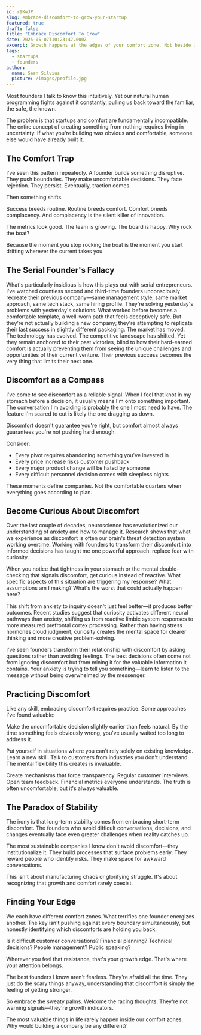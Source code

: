 ```yaml
---
id: r9KwJP
slug: embrace-discomfort-to-grow-your-startup
featured: true
draft: false
title: "Embrace Discomfort To Grow"
date: 2025-05-07T10:23:47.000Z
excerpt: Growth happens at the edges of your comfort zone. Not beside it. Not near it. Right at the ragged edge where your palms sweat and your mind races with doubt.
tags:
  - startups
  - founders
author:
  name: Sean Silvius
  picture: /images/profile.jpg
---
```

Most founders I talk to know this intuitively. Yet our natural human programming fights against it constantly, pulling us back toward the familiar, the safe, the known.

The problem is that startups and comfort are fundamentally incompatible. The entire concept of creating something from nothing requires living in uncertainty. If what you're building was obvious and comfortable, someone else would have already built it.

## The Comfort Trap

I've seen this pattern repeatedly. A founder builds something disruptive. They push boundaries. They make uncomfortable decisions. They face rejection. They persist. Eventually, traction comes.

Then something shifts.

Success breeds routine. Routine breeds comfort. Comfort breeds complacency. And complacency is the silent killer of innovation.

The metrics look good. The team is growing. The board is happy. Why rock the boat?

Because the moment you stop rocking the boat is the moment you start drifting wherever the current takes you.

## The Serial Founder's Fallacy

What's particularly insidious is how this plays out with serial entrepreneurs. I've watched countless second and third-time founders unconsciously recreate their previous company—same management style, same market approach, same tech stack, same hiring profile. They're solving yesterday's problems with yesterday's solutions. What worked before becomes a comfortable template, a well-worn path that feels deceptively safe. But they're not actually building a new company; they're attempting to replicate their last success in slightly different packaging. The market has moved. The technology has evolved. The competitive landscape has shifted. Yet they remain anchored to their past victories, blind to how their hard-earned comfort is actually preventing them from seeing the unique challenges and opportunities of their current venture. Their previous success becomes the very thing that limits their next one.

## Discomfort as a Compass

I've come to see discomfort as a reliable signal. When I feel that knot in my stomach before a decision, it usually means I'm onto something important. The conversation I'm avoiding is probably the one I most need to have. The feature I'm scared to cut is likely the one dragging us down.

Discomfort doesn't guarantee you're right, but comfort almost always guarantees you're not pushing hard enough.

Consider:
- Every pivot requires abandoning something you've invested in
- Every price increase risks customer pushback
- Every major product change will be hated by someone
- Every difficult personnel decision comes with sleepless nights

These moments define companies. Not the comfortable quarters when everything goes according to plan.

## Become Curious About Discomfort

Over the last couple of decades, neuroscience has revolutionized our understanding of anxiety and how to manage it. Research shows that what we experience as discomfort is often our brain's threat detection system working overtime. Working with founders to transform their discomfort into informed decisions has taught me one powerful approach: replace fear with curiosity.

When you notice that tightness in your stomach or the mental double-checking that signals discomfort, get curious instead of reactive. What specific aspects of this situation are triggering my response? What assumptions am I making? What's the worst that could actually happen here?

This shift from anxiety to inquiry doesn't just feel better—it produces better outcomes. Recent studies suggest that curiosity activates different neural pathways than anxiety, shifting us from reactive limbic system responses to more measured prefrontal cortex processing. Rather than having stress hormones cloud judgment, curiosity creates the mental space for clearer thinking and more creative problem-solving.

I've seen founders transform their relationship with discomfort by asking questions rather than avoiding feelings. The best decisions often come not from ignoring discomfort but from mining it for the valuable information it contains. Your anxiety is trying to tell you something—learn to listen to the message without being overwhelmed by the messenger.

## Practicing Discomfort

Like any skill, embracing discomfort requires practice. Some approaches I've found valuable:

Make the uncomfortable decision slightly earlier than feels natural. By the time something feels obviously wrong, you've usually waited too long to address it.

Put yourself in situations where you can't rely solely on existing knowledge. Learn a new skill. Talk to customers from industries you don't understand. The mental flexibility this creates is invaluable.

Create mechanisms that force transparency. Regular customer interviews. Open team feedback. Financial metrics everyone understands. The truth is often uncomfortable, but it's always valuable.

## The Paradox of Stability

The irony is that long-term stability comes from embracing short-term discomfort. The founders who avoid difficult conversations, decisions, and changes eventually face even greater challenges when reality catches up.

The most sustainable companies I know don't avoid discomfort—they institutionalize it. They build processes that surface problems early. They reward people who identify risks. They make space for awkward conversations.

This isn't about manufacturing chaos or glorifying struggle. It's about recognizing that growth and comfort rarely coexist.

## Finding Your Edge

We each have different comfort zones. What terrifies one founder energizes another. The key isn't pushing against every boundary simultaneously, but honestly identifying which discomforts are holding you back.

Is it difficult customer conversations? Financial planning? Technical decisions? People management? Public speaking?

Wherever you feel that resistance, that's your growth edge. That's where your attention belongs.

The best founders I know aren't fearless. They're afraid all the time. They just do the scary things anyway, understanding that discomfort is simply the feeling of getting stronger.

So embrace the sweaty palms. Welcome the racing thoughts. They're not warning signals—they're growth indicators.

The most valuable things in life rarely happen inside our comfort zones. Why would building a company be any different?